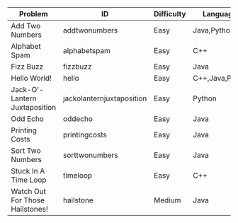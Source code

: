 Problem|ID|Difficulty|Languages
---|---|---|---
Add Two Numbers|addtwonumbers|Easy|Java,Python
Alphabet Spam|alphabetspam|Easy|C++
Fizz Buzz|fizzbuzz|Easy|Java
Hello World!|hello|Easy|C++,Java,Python
Jack-O'-Lantern Juxtaposition|jackolanternjuxtaposition|Easy|Python
Odd Echo|oddecho|Easy|Java
Printing Costs|printingcosts|Easy|Java
Sort Two Numbers|sorttwonumbers|Easy|Java
Stuck In A Time Loop|timeloop|Easy|C++
Watch Out For Those Hailstones!|hailstone|Medium|Java
